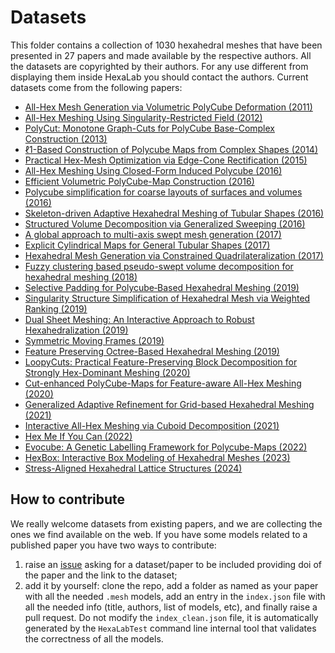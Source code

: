 # Datasets
This folder contains a collection of 1030 hexahedral meshes that have been presented in 27 papers and made available by the respective authors. All the datasets are copyrighted by their authors. For any use different from displaying them inside HexaLab you should contact the authors.
Current datasets come from the following papers:

- [All-Hex Mesh Generation via Volumetric PolyCube Deformation (2011)](https://doi.org/10.1111/j.1467-8659.2011.02015.x)
- [All-Hex Meshing Using Singularity-Restricted Field (2012)](http://doi.org/10.1145/2366145.2366196)
- [PolyCut: Monotone Graph-Cuts for PolyCube Base-Complex Construction (2013)](https://doi.org/10.1145/2508363.2508388)
- [ℓ1-Based Construction of Polycube Maps from Complex Shapes (2014)](https://doi.org/10.1145/2602141)
- [Practical Hex-Mesh Optimization via Edge-Cone Rectification (2015)](http://doi.org/10.1145/2766905)
- [All-Hex Meshing Using Closed-Form Induced Polycube (2016)](http://doi.org/10.1145/2897824.2925957)
- [Efficient Volumetric PolyCube-Map Construction (2016)](http://doi.org/10.1111/cgf.13007)
- [Polycube simplification for coarse layouts of surfaces and volumes (2016)](http://doi.org/10.1111/cgf.12959 )
- [Skeleton-driven Adaptive Hexahedral Meshing of Tubular Shapes (2016)](http://doi.org/10.1111/cgf.13021)
- [Structured Volume Decomposition via Generalized Sweeping (2016)](http://doi.org/10.1109/TVCG.2015.2473835)
- [A global approach to multi-axis swept mesh generation (2017)](https://doi.org/10.1016/j.proeng.2017.09.817)
- [Explicit Cylindrical Maps for General Tubular Shapes (2017)](https://doi.org/10.1016/j.cad.2017.05.002)
- [Hexahedral Mesh Generation via Constrained Quadrilateralization (2017)](http://doi.org/10.1371/journal.pone.0177603)
- [Fuzzy clustering based pseudo-swept volume decomposition for hexahedral meshing (2018)](https://doi.org/10.1016/j.cad.2017.10.001)
- [Selective Padding for Polycube‐Based Hexahedral Meshing (2019)](https://doi.org/10.1111/cgf.13593)
- [Singularity Structure Simplification of Hexahedral Mesh via Weighted Ranking (2019)](https://arxiv.org/abs/1901.00238)
- [Dual Sheet Meshing: An Interactive Approach to Robust Hexahedralization (2019)](https://diglib.eg.org/handle/10.1111/cgf13617)
- [Symmetric Moving Frames (2019)](https://www.cs.cmu.edu/~kmcrane/Projects/SymmetricMovingFrames/index.html)
- [Feature Preserving Octree-Based Hexahedral Meshing (2019)](https://gaoxifeng.github.io/)
- [LoopyCuts: Practical Feature-Preserving Block Decomposition for Strongly Hex-Dominant Meshing (2020)](https://github.com/mlivesu/LoopyCuts)
- [Cut-enhanced PolyCube-Maps for Feature-aware All-Hex Meshing (2020)](https://guohaoxiang.github.io/projects/ce_polycube.html)
- [Generalized Adaptive Refinement for Grid-based Hexahedral Meshing (2021)](https://doi.org/10.1145/3478513.3480508)
- [Interactive All-Hex Meshing via Cuboid Decomposition (2021)](https://doi.org/10.1145/3478513.3480568) 
- [Hex Me If You Can (2022)](https://doi.org/10.1111/cgf.14608) 
- [Evocube: A Genetic Labelling Framework for Polycube-Maps (2022)](https://doi.org/10.1111/cgf.14649) 
- [HexBox: Interactive Box Modeling of Hexahedral Meshes (2023)](https://doi.org/10.1111/cgf.14899) 
- [Stress-Aligned Hexahedral Lattice Structures (2024)](https://doi.org/10.1111/cgf.15265) 

## How to contribute
We really welcome datasets from existing papers, and we are collecting the ones we find available on the web. If you have some models related to a published paper you have two ways to contribute:
1) raise an [issue](https://github.com/cnr-isti-vclab/HexaLab/issues) asking for a dataset/paper to be included providing doi of the paper and the link to the dataset;
2) add it by yourself: clone the repo, add a folder as named as your paper with all the needed `.mesh` models, add an entry in the `index.json` file with all the needed info (title, authors, list of models, etc), and finally raise a pull request. Do not modify the `index_clean.json` file, it is automatically generated by the `HexaLabTest` command line internal tool that validates the correctness of all the models.

